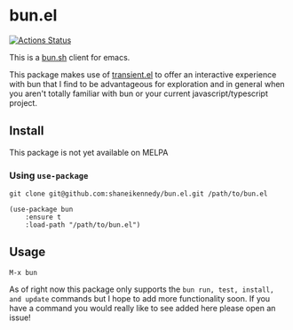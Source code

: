 # bun.el
[![Actions Status](https://github.com/shaneikennedy/bun.el/workflows/check/badge.svg)](https://github.com/shaneikennedy/bun.el/actions)


This is a [bun.sh](https://bun.sh/) client for emacs.

This package makes use of [transient.el](https://github.com/magit/transient) to offer an interactive experience with bun that I find to be advantageous for exploration and in general when you aren't totally familiar with bun or your current javascript/typescript project.

## Install
This package is not yet available on MELPA

### Using `use-package`

`git clone git@github.com:shaneikennedy/bun.el.git /path/to/bun.el`

``` emacs-lisp
(use-package bun
    :ensure t
    :load-path "/path/to/bun.el")
```

## Usage
`M-x bun`


As of right now this package only supports the `bun run, test, install, and update` commands but I hope to add more functionality soon. If you have a command you would really like to see added here please open an issue!
